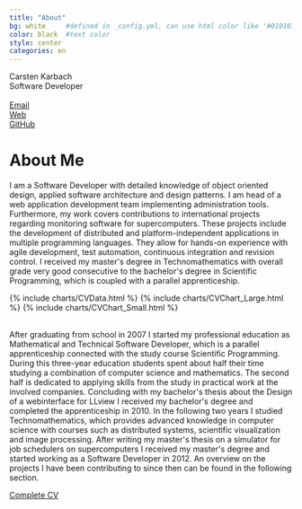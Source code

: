 ```yaml
---
title: "About"
bg: white     #defined in _config.yml, can use html color like '#010101'
color: black  #text color
style: center
categories: en
---
```


<div class="mediv">
	<div class="medivleft">
		<span class="fa-stack subtlecircleimg"/>
	</div>
	<div class="medivright">
		<span class="name">Carsten Karbach</span><br/>
		<span class="job">Software Developer</span><br/><br/>
		<a href="mailto:carstenkarbach@gmx.de" class="mylinks" target="_blank"><i class="fa fa-envelope-square"></i><span class="mylinktext">Email</span></a><br/>
		<a href="https://carstenkarbach.github.io" class="mylinks" target="_blank"><i class="fa fa-globe"></i><span class="mylinktext">Web</span></a><br/>
		<a href="https://github.com/CarstenKarbach" class="mylinks" target="_blank"><i class="fa fa-github"></i><span class="mylinktext">GitHub</span></a><br/>
	</div>
</div>

# About Me

<p class="longtext">
I am a Software Developer with detailed knowledge of object oriented design, applied software architecture
and design patterns. I am head of a web application development team implementing administration tools.
Furthermore, my work covers contributions to international projects regarding monitoring software for
supercomputers. These projects include the development of distributed and platform-independent applications
in multiple programming languages. They allow for hands-on experience with agile development, test automation,
continuous integration and revision control. I received my master's degree in Technomathematics with overall 
grade <span class="ita">very good</span> consecutive to the bachelor's degree in Scientific Programming, 
which is coupled with a parallel apprenticeship.
</p>

{% include charts/CVData.html %}
{% include charts/CVChart_Large.html %}
{% include charts/CVChart_Small.html %}


<p class="longtext">
<br/>
After graduating from school in 2007 I started my professional education as <span class="ita">Mathematical and Technical
Software Developer</span>, which is a parallel apprenticeship connected with the study course Scientific
Programming. During this three-year education students spent about half their time studying a combination
of computer science and mathematics. The second half is dedicated to applying skills from the study
in practical work at the involved companies. Concluding with my bachelor's thesis about the <span class="ita">Design of a 
webinterface for LLview</span> I received my bachelor's degree and completed the apprenticeship in 2010.
In the following two years I studied Technomathematics, which provides advanced knowledge in computer
science with courses such as distributed systems, scientific visualization and image processing.
After writing my master's thesis on a <span class="ita">simulator for job schedulers on supercomputers</span>
I received my master's degree and started working as a Software Developer in 2012. An overview on the
projects I have been contributing to since then can be found in the following section.
</p>

<p>
<a target="_blank" href="res/web_cv_en.pdf" ><i class="fa fa-file-text"></i><span class="mylinktext">Complete CV</span></a>
</p>

